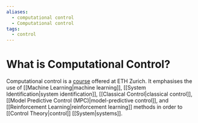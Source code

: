 ```yaml
---
aliases:
  - computational control
  - Computational control
tags:
  - control
---
```

# What is Computational Control?
Computational control is a [course](https://www.bsaver.io/teaching/computational-control) offered at ETH Zurich. It emphasises the use of [[Machine Learning|machine learning]], [[System Identification|system identification]], [[Classical Control|classical control]],  [[Model Predictive Control (MPC)|model-predictive control]], and [[Reinforcement Learning|reinforcement learning]] methods in order to [[Control Theory|control]] [[System|systems]]. 

